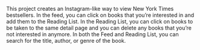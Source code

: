 This project creates an Instagram-like way to view New York Times bestsellers. In the feed, you can click on books that you’re interested in and add them to the Reading List. In the Reading List, you can click on books to be taken to the same detail page and you can delete any books that you’re not interested in anymore. In both the Feed and Reading List, you can search for the title, author, or genre of the book. 
